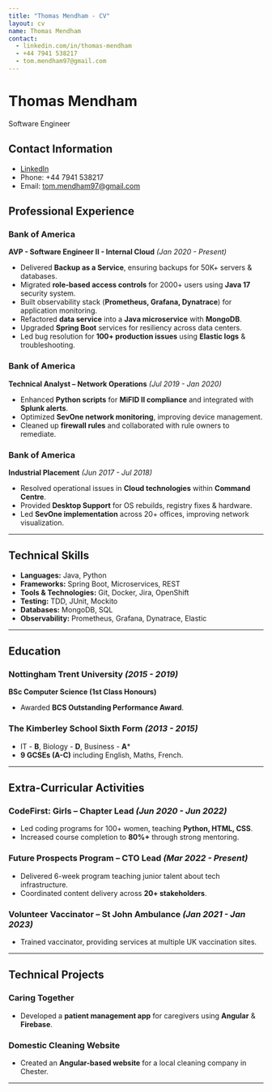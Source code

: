 ```yaml
---
title: "Thomas Mendham - CV"
layout: cv
name: Thomas Mendham
contact:
  - linkedin.com/in/thomas-mendham
  - +44 7941 538217
  - tom.mendham97@gmail.com
---
```


# Thomas Mendham
Software Engineer

## Contact Information
- [LinkedIn](https://linkedin.com/in/thomas-mendham)
- Phone: +44 7941 538217
- Email: [tom.mendham97@gmail.com](mailto:tom.mendham97@gmail.com)

## Professional Experience

### **Bank of America**  
**AVP - Software Engineer II - Internal Cloud** *(Jan 2020 - Present)*  
- Delivered **Backup as a Service**, ensuring backups for 50K+ servers & databases.
- Migrated **role-based access controls** for 2000+ users using **Java 17** security system.
- Built observability stack (**Prometheus, Grafana, Dynatrace**) for application monitoring.
- Refactored **data service** into a **Java microservice** with **MongoDB**.
- Upgraded **Spring Boot** services for resiliency across data centers.
- Led bug resolution for **100+ production issues** using **Elastic logs** & troubleshooting.

### **Bank of America**  
**Technical Analyst – Network Operations** *(Jul 2019 - Jan 2020)*  
- Enhanced **Python scripts** for **MiFID II compliance** and integrated with **Splunk alerts**.
- Optimized **SevOne network monitoring**, improving device management.
- Cleaned up **firewall rules** and collaborated with rule owners to remediate.

### **Bank of America**  
**Industrial Placement** *(Jun 2017 - Jul 2018)*  
- Resolved operational issues in **Cloud technologies** within **Command Centre**.
- Provided **Desktop Support** for OS rebuilds, registry fixes & hardware.
- Led **SevOne implementation** across 20+ offices, improving network visualization.

---

## Technical Skills
- **Languages:** Java, Python
- **Frameworks:** Spring Boot, Microservices, REST
- **Tools & Technologies:** Git, Docker, Jira, OpenShift
- **Testing:** TDD, JUnit, Mockito
- **Databases:** MongoDB, SQL
- **Observability:** Prometheus, Grafana, Dynatrace, Elastic

---

## Education

### **Nottingham Trent University** *(2015 - 2019)*  
**BSc Computer Science (1st Class Honours)**  
- Awarded **BCS Outstanding Performance Award**.

### **The Kimberley School Sixth Form** *(2013 - 2015)*  
- IT - **B**, Biology - **D**, Business - **A***  
- **9 GCSEs (A-C)** including English, Maths, French.

---

## Extra-Curricular Activities

### **CodeFirst: Girls – Chapter Lead** *(Jun 2020 - Jun 2022)*  
- Led coding programs for 100+ women, teaching **Python, HTML, CSS**.
- Increased course completion to **80%+** through strong mentoring.

### **Future Prospects Program – CTO Lead** *(Mar 2022 - Present)*  
- Delivered 6-week program teaching junior talent about tech infrastructure.
- Coordinated content delivery across **20+ stakeholders**.

### **Volunteer Vaccinator – St John Ambulance** *(Jan 2021 - Jan 2023)*  
- Trained vaccinator, providing services at multiple UK vaccination sites.

---

## Technical Projects

### **Caring Together**  
- Developed a **patient management app** for caregivers using **Angular** & **Firebase**.

### **Domestic Cleaning Website**  
- Created an **Angular-based website** for a local cleaning company in Chester.

---